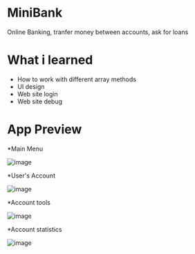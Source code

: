 # MiniBank
Online Banking, tranfer money between accounts, ask for loans

# What i learned
- How to work with different array methods
- UI design
- Web site login
- Web site debug

# App Preview
*Main Menu

![image](https://github.com/EduardoMGuillen/MiniBank/assets/159742202/5b87089d-5fed-435e-90e5-3f75391d0a55)

*User's Account

![image](https://github.com/EduardoMGuillen/MiniBank/assets/159742202/f9cb4cd8-b1b7-43bc-ac1a-1e8088560ba2)

*Account tools

![image](https://github.com/EduardoMGuillen/MiniBank/assets/159742202/a76ea78e-a7cb-43b2-87e4-343e434b3fda)

*Account statistics

![image](https://github.com/EduardoMGuillen/MiniBank/assets/159742202/c015401e-7811-4106-9da6-d0528ecb96e2)
